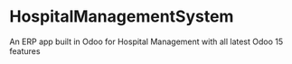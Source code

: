 # HospitalManagementSystem
An ERP app built in Odoo for Hospital Management with all latest Odoo 15 features
